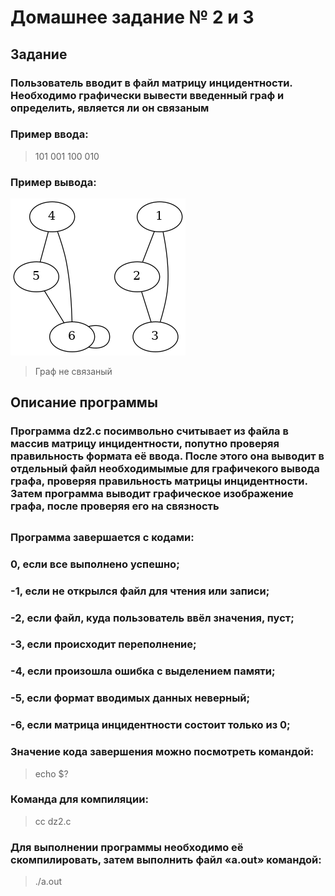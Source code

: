 
# Домашнее задание № 2 и 3
###
###
## Задание
###
### Пользователь вводит в файл матрицу инцидентности. Необходимо графически вывести введенный граф и определить, является ли он связаным
### Пример ввода:
>101
>001
>100
>010
### Пример вывода:
![Иллюстрация к проекту](https://github.com/Kio131/Homework/blob/Hw-23/out.jpg)
>Граф не связаный

###
###
## Описание программы
###
### Программа dz2.c посимвольно считывает из файла  в массив матрицу инцидентности, попутно проверяя правильность формата её ввода. После этого она выводит в отдельный файл необходимымые для графичекого вывода графа, проверяя правильность матрицы инцидентности. Затем программа выводит графическое изображение графа, после проверяя его на связность
##
### Программа завершается с кодами:
### 0, если все выполнено успешно;
### -1, если не открылся файл для чтения или записи;
### -2, если файл, куда пользователь ввёл значения, пуст;
### -3, если происходит переполнение; 
### -4, если произошла ошибка с выделением памяти;
### -5, если формат вводимых данных неверный;
### -6, если матрица инцидентности состоит только из 0;
###
### Значение кода завершения можно посмотреть командой:
>  echo $?
###
### Команда для компиляции:
> cc dz2.c
###
### Для выполнении программы необходимо её скомпилировать, затем выполнить файл «a.out» командой:
> ./a.out
